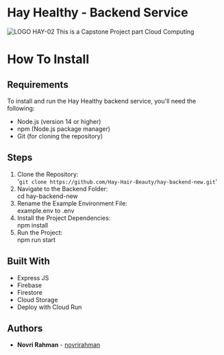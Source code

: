 # Hay Healthy - Backend Service
![LOGO HAY-02](https://github.com/Hay-Hair-Beauty/ML-Repo/assets/101098216/e8ac271b-59aa-4db2-a926-1b94d9800283)
This is a Capstone Project part Cloud Computing 

# How To Install

## Requirements
To install and run the Hay Healthy backend service, you'll need the following:

* Node.js (version 14 or higher)
* npm (Node.js package manager)
* Git (for cloning the repository)

## Steps
1. Clone the Repository: <br/>
   '`git clone https://github.com/Hay-Hair-Beauty/hay-backend-new.git`'
2. Navigate to the Backend Folder: <br/>
   cd hay-backend-new
3. Rename the Example Environment File: <br/>
   example.env to .env
4. Install the Project Dependencies: <br/>
   npm install
5. Run the Project: <br/>
   npm run start
## Built With
* Express JS
* Firebase
* Firestore
* Cloud Storage
* Deploy with Cloud Run

## Authors
* **Novri Rahman**  - [novrirahman](https://github.com/studyarrahman)

